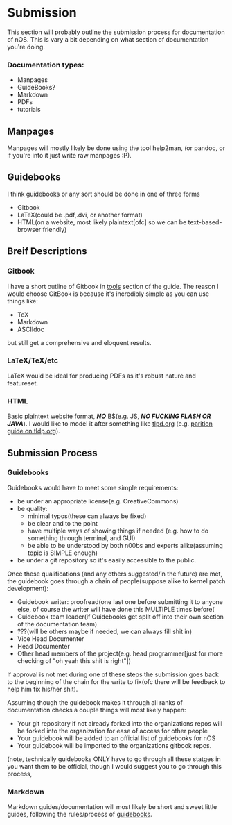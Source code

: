 # Submission

This section will probably outline the submission process for documentation of nOS.
This is vary a bit depending on what section of documentation you're doing.

### Documentation types:

* Manpages
* GuideBooks?
* Markdown
* PDFs
* tutorials

## Manpages

Manpages will mostly likely be done using the tool help2man,
(or pandoc, or if you're into it just write raw manpages :P).

## Guidebooks

I think guidebooks or any sort should be done in one of three forms

* Gitbook
* LaTeX(could be .pdf,.dvi, or another format)
* HTML(on a website, most likely plaintext[ofc] so we can be text-based-browser friendly)

## Breif Descriptions

### Gitbook

I have a short outline of Gitbook in [tools](tools.md) section of the guide.
The reason I would choose GitBook is because it's incredibly simple as you can use
things like:

* TeX
* Markdown
* ASCIIdoc

but still get a comprehensive and eloquent results.


### LaTeX/TeX/etc

LaTeX would be ideal for producing PDFs as it's robust nature and featureset.

### HTML

Basic plaintext website format, ***NO***  B$(e.g. JS, ***NO FUCKING FLASH OR JAVA***).
I would like to model it after something like [tlpd.org](https://www.tldp.org) (e.g. [parition guide on tldp.org](http://www.tldp.org/HOWTO/html_single/Partition/)).

## Submission Process

### Guidebooks

Guidebooks would have to meet some simple requirements:

* be under an appropriate license(e.g. CreativeCommons)
* be quality:
	* minimal typos(these can always be fixed)
	* be clear and to the point
	* have multiple ways of showing things if needed (e.g. how to do something through terminal, and GUI)
	* be able to be understood by both n00bs and experts alike(assuming topic is SIMPLE enough)
* be under a git repository so it's easily accessible to the public.


Once these qualifications (and any others suggested/in the future) are met, the guidebook goes through a chain of people(suppose alike to kernel patch development):

* Guidebook writer: proofread(one last one before submitting it to anyone else, of course the writer will have done this MULTIPLE times before(
* Guidebook team leader(if Guidebooks get split off into their own section of the documentation team)
* ???(will be others maybe if needed, we can always fill shit in)
* Vice Head Documenter
* Head Documenter
* Other head members of the project(e.g. head programmer[just for more checking of "oh yeah this shit is right"])

If approval is not met during one of these steps the submission goes back to the beginning of the chain for the write to fix(ofc there will be feedback to help him fix his/her shit).

Assuming though the guidebook makes it through all ranks of documentation checks a couple things will most likely happen:

* Your git repository if not already forked into the organizations repos will be forked into the organization for ease of access for other people
* Your guidebook will be added to an official list of guidebooks for nOS
* Your guidebook will be imported to the organizations gitbook repos.


(note, technically guidebooks ONLY have to go through all these statges in you want them to be official, though I would suggest you to go through this process,


### Markdown

Markdown guides/documentation will most likely be short and sweet little guides, following the rules/process of [guidebooks](#guidebooks).
